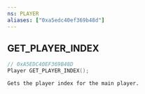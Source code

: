 ```yaml
---
ns: PLAYER
aliases: ["0xa5edc40ef369b48d"]
---
```

## GET_PLAYER_INDEX

```c
// 0xA5EDC40EF369B48D
Player GET_PLAYER_INDEX();
```

```
Gets the player index for the main player.
```
